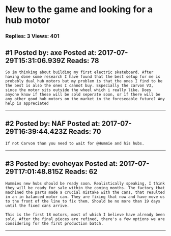 # New to the game and looking for a hub motor

### Replies: 3 Views: 401

## \#1 Posted by: axe Posted at: 2017-07-29T15:31:06.939Z Reads: 78

```
So im thinking about building my first electric skateboard. After having done some research I have found that the best setup for me is probebly dual hub motors but my problem is that the ones I find to be the best is also the ones I cannot buy. Especially the carvon V3, since the motor sits outside the wheel which i really like. Does anyone know if these will be sold seperate soon, or if there will be any other good hub motors on the market in the foreseeable future? Any help is appreciated
```

---
## \#2 Posted by: NAF Posted at: 2017-07-29T16:39:44.423Z Reads: 70

```
If not Carvon than you need to wait for @Hummie and his hubs.
```

---
## \#3 Posted by: evoheyax Posted at: 2017-07-29T17:01:48.815Z Reads: 62

```
Hummies new hubs should be ready soon. Realistically speaking, I think they will be ready for sale within the coming months. The factory that machined the parts made a crucial mistake with the cans, that resulted in an in balanced motor can. They are fixing that now and have move us to the front of the line to fix them. Should be no more than 19 days until the fixed cans arrive.

This is the first 18 motors, most of which I believe have already been sold. After the final pieces are refined, there's a few options we are considering for the first production batch.
```

---
